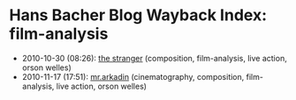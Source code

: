 # Hans Bacher Blog Wayback Index: film-analysis

* 2010-10-30 (08:26): [the stranger](https://web.archive.org/web/https://one1more2time3.wordpress.com/2010/10/30/the-stranger/) (composition, film-analysis, live action, orson welles)
* 2010-11-17 (17:51): [mr.arkadin](https://web.archive.org/web/https://one1more2time3.wordpress.com/2010/11/17/mr-arkadin/) (cinematography, composition, film-analysis, live action, orson welles)